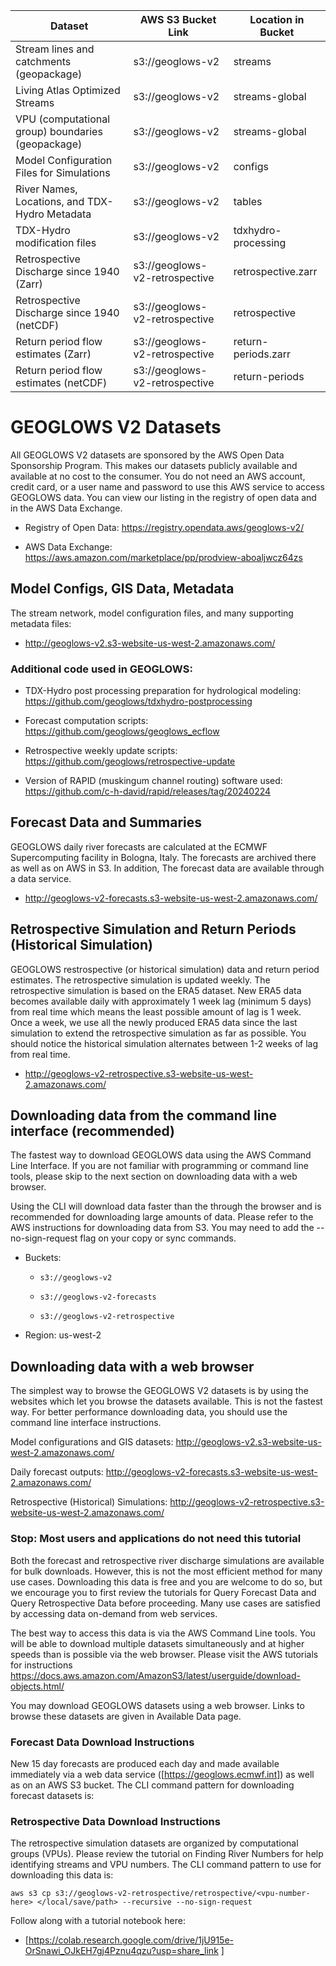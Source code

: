 
| Dataset                                           | AWS S3 Bucket Link              | Location in Bucket  |
|---------------------------------------------------|---------------------------------|---------------------|
| Stream lines and catchments (geopackage)          | s3://geoglows-v2                | streams             |
| Living Atlas Optimized Streams                    | s3://geoglows-v2                | streams-global      |
| VPU (computational group) boundaries (geopackage) | s3://geoglows-v2                | streams-global      |
| Model Configuration Files for Simulations         | s3://geoglows-v2                | configs             |
| River Names, Locations, and TDX-Hydro Metadata    | s3://geoglows-v2                | tables              |
| TDX-Hydro modification files                      | s3://geoglows-v2                | tdxhydro-processing |
| Retrospective Discharge since 1940 (Zarr)         | s3://geoglows-v2-retrospective  | retrospective.zarr  |
| Retrospective Discharge since 1940 (netCDF)       | s3://geoglows-v2-retrospective  | retrospective       |
| Return period flow estimates (Zarr)               | s3://geoglows-v2-retrospective  | return-periods.zarr |
| Return period flow estimates (netCDF)             | s3://geoglows-v2-retrospective  | return-periods      |


# GEOGLOWS V2 Datasets
All GEOGLOWS V2 datasets are sponsored by the AWS Open Data Sponsorship Program. This makes our datasets publicly available and available at no cost to the consumer. You do not need an AWS account, credit card, or a user name and password to use this AWS service to access GEOGLOWS data. You can view our listing in the registry of open data and in the AWS Data Exchange.

* Registry of Open Data: https://registry.opendata.aws/geoglows-v2/

* AWS Data Exchange: https://aws.amazon.com/marketplace/pp/prodview-aboaljwcz64zs 

## Model Configs, GIS Data, Metadata
The stream network, model configuration files, and many supporting metadata files:

* http://geoglows-v2.s3-website-us-west-2.amazonaws.com/

### Additional code used in GEOGLOWS:

* TDX-Hydro post processing preparation for hydrological modeling: https://github.com/geoglows/tdxhydro-postprocessing 

* Forecast computation scripts: https://github.com/geoglows/geoglows_ecflow 

* Retrospective weekly update scripts: https://github.com/geoglows/retrospective-update 

* Version of RAPID (muskingum channel routing) software used: https://github.com/c-h-david/rapid/releases/tag/20240224 

## Forecast Data and Summaries
GEOGLOWS daily river forecasts are calculated at the ECMWF Supercomputing facility in Bologna, Italy. The forecasts are archived there as well as on AWS in S3. In addition, The forecast data are available through a data service.

* http://geoglows-v2-forecasts.s3-website-us-west-2.amazonaws.com/ 

## Retrospective Simulation and Return Periods (Historical Simulation)
GEOGLOWS restrospective (or historical simulation) data and return period estimates. The retrospective simulation is updated weekly. The retrospective simulation is based on the ERA5 dataset. New ERA5 data becomes available daily with approximately 1 week lag (minimum 5 days) from real time which means the least possible amount of lag is 1 week. Once a week, we use all the newly produced ERA5 data since the last simulation to extend the retrospective simulation as far as possible. You should notice the historical simulation alternates between 1-2 weeks of lag from real time. 

* http://geoglows-v2-retrospective.s3-website-us-west-2.amazonaws.com/

## Downloading data from the command line interface (recommended)
The fastest way to download GEOGLOWS data using the AWS Command Line Interface. If you are not familiar with programming or command line tools, please skip to the next section on downloading data with a web browser.

Using the CLI will download data faster than the through the browser and is recommended for downloading large amounts of data. Please refer to the AWS instructions for downloading data from S3. You may need to add the --no-sign-request flag on your copy or sync commands. 

* Buckets:

    * `s3://geoglows-v2`

    * `s3://geoglows-v2-forecasts`

    * `s3://geoglows-v2-retrospective`

* Region: us-west-2

## Downloading data with a web browser
The simplest way to browse the GEOGLOWS V2 datasets is by using the websites which let you browse the datasets available. This is not the fastest way. For better performance downloading data, you should use the command line interface instructions.

Model configurations and GIS datasets: http://geoglows-v2.s3-website-us-west-2.amazonaws.com/

Daily forecast outputs: http://geoglows-v2-forecasts.s3-website-us-west-2.amazonaws.com/ 

Retrospective (Historical) Simulations: http://geoglows-v2-retrospective.s3-website-us-west-2.amazonaws.com/


### Stop: Most users and applications do not need this tutorial

Both the forecast and retrospective river discharge simulations are available for bulk downloads. However, this is not the most efficient method for many use cases. Downloading this data is free and you are welcome to do so, but we encourage you to first review the tutorials for Query Forecast Data and Query Retrospective Data before proceeding. Many use cases are satisfied by accessing data on-demand from web services.

The best way to access this data is via the AWS Command Line tools. You will be able to download multiple datasets simultaneously and at higher speeds than is possible via the web browser. Please visit the AWS tutorials for instructions https://docs.aws.amazon.com/AmazonS3/latest/userguide/download-objects.html/

You may download GEOGLOWS datasets using a web browser. Links to browse these datasets are given in Available Data page.

### Forecast Data Download Instructions
New 15 day forecasts are produced each day and made available immediately via a web data service ([https://geoglows.ecmwf.int]) as well as on an AWS S3 bucket. The CLI command pattern for downloading forecast datasets is:

### Retrospective Data Download Instructions
The retrospective simulation datasets are organized by computational groups (VPUs). Please review the tutorial on Finding River Numbers for help identifying streams and VPU numbers. The CLI command pattern to use for downloading this data is:

`aws s3 cp s3://geoglows-v2-retrospective/retrospective/<vpu-number-here> </local/save/path> --recursive --no-sign-request`

Follow along with a tutorial notebook here:

* [https://colab.research.google.com/drive/1jU915e-OrSnawi_OJkEH7gj4Pznu4qzu?usp=share_link ]